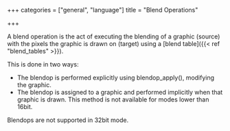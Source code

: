 +++
categories = ["general", "language"]
title = "Blend Operations"

+++

A blend operation is the act of executing the blending of a graphic (source) with the pixels the graphic is drawn on (target) using a [blend table]({{< ref "blend_tables" >}}).

This is done in two ways:

- The blendop is performed explicitly using blendop_apply(), modifying the graphic.
- The blendop is assigned to a graphic and performed implicitly when that graphic is drawn. This method is not available for modes lower than 16bit.

Blendops are not supported in 32bit mode.
